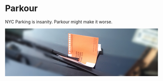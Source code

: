 # Parkour
NYC Parking is insanity. Parkour might make it worse.

![no ticket](https://raw.githubusercontent.com/cbfranklin/parkour/master/images/ticket.jpg)
